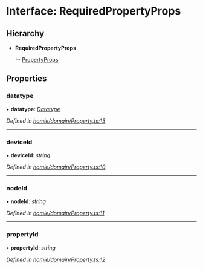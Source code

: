 # Interface: RequiredPropertyProps

## Hierarchy

* **RequiredPropertyProps**

  ↳ [PropertyProps](propertyprops.md)

## Properties

###  datatype

• **datatype**: *[Datatype](../classes/datatype.md)*

*Defined in [homie/domain/Property.ts:13](https://github.com/AlejandroHerr/homieiot.ts/blob/188cbb7/src/homie/domain/Property.ts#L13)*

___

###  deviceId

• **deviceId**: *string*

*Defined in [homie/domain/Property.ts:10](https://github.com/AlejandroHerr/homieiot.ts/blob/188cbb7/src/homie/domain/Property.ts#L10)*

___

###  nodeId

• **nodeId**: *string*

*Defined in [homie/domain/Property.ts:11](https://github.com/AlejandroHerr/homieiot.ts/blob/188cbb7/src/homie/domain/Property.ts#L11)*

___

###  propertyId

• **propertyId**: *string*

*Defined in [homie/domain/Property.ts:12](https://github.com/AlejandroHerr/homieiot.ts/blob/188cbb7/src/homie/domain/Property.ts#L12)*
